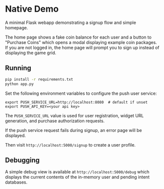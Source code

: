 # Native Demo

A minimal Flask webapp demonstrating a signup flow and simple homepage.

The home page shows a fake coin balance for each user and a button to
"Purchase Coins" which opens a modal displaying example coin packages.
If you are not logged in, the home page will prompt you to sign up instead
of displaying the game grid.

## Running

```bash
pip install -r requirements.txt
python app.py
```

Set the following environment variables to configure the push user service:

```
export PUSH_SERVICE_URL=http://localhost:8080  # default if unset
export PUSH_API_KEY=<your api key>
```

The `PUSH_SERVICE_URL` value is used for user registration, widget URL
generation, and purchase authorization requests.

If the push service request fails during signup, an error page will be
displayed.

Then visit `http://localhost:5000/signup` to create a user profile.

## Debugging

A simple debug view is available at `http://localhost:5000/debug` which
displays the current contents of the in-memory user and pending intent
databases.
